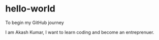 # hello-world
To begin my GitHub journey

I am Akash Kumar, I want to learn coding and become an entreprenuer.
